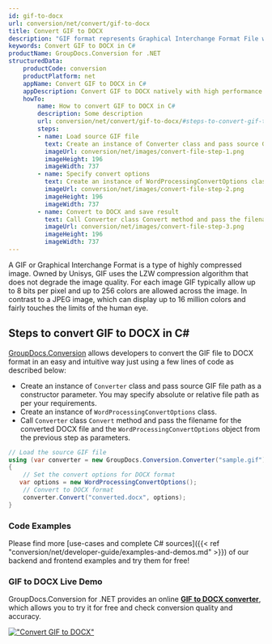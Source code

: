 ```yaml
---
id: gif-to-docx
url: conversion/net/convert/gif-to-docx
title: Convert GIF to DOCX
description: "GIF format represents Graphical Interchange Format File with .gif extension. Learn how to convert GIF to DOCX file programmatically in C# language using GroupDocs.Conversion for .NET library."
keywords: Convert GIF to DOCX in C#
productName: GroupDocs.Conversion for .NET
structuredData:
    productCode: conversion
    productPlatform: net
    appName: Convert GIF to DOCX in C#
    appDescription: Convert GIF to DOCX natively with high performance using C# language and server side GroupDocs.Conversion for .NET APIs, without the use of any software like Microsoft or Open Office.
    howTo:
        name: How to convert GIF to DOCX in C# 
        description: Some description
        url: conversion/net/convert/gif-to-docx/#steps-to-convert-gif-to-docx-in-c
        steps:
        - name: Load source GIF file 
          text: Create an instance of Converter class and pass source GIF file path as a constructor parameter. You may specify absolute or relative file path as per your requirements. 
          imageUrl: conversion/net/images/convert-file-step-1.png
          imageHeight: 196
          imageWidth: 737
        - name: Specify convert options 
          text: Create an instance of WordProcessingConvertOptions class.
          imageUrl: conversion/net/images/convert-file-step-2.png
          imageHeight: 196
          imageWidth: 737
        - name: Convert to DOCX and save result 
          text: Call Converter class Convert method and pass the filename for the converted HTML file and the WordProcessingConvertOptions object from the previous step as parameters.
          imageUrl: conversion/net/images/convert-file-step-3.png
          imageHeight: 196
          imageWidth: 737
---
```


A GIF or Graphical Interchange Format is a type of highly compressed image. Owned by Unisys, GIF uses the LZW compression algorithm that does not degrade the image quality. For each image GIF typically allow up to 8 bits per pixel and up to 256 colors are allowed across the image. In contrast to a JPEG image, which can display up to 16 million colors and fairly touches the limits of the human eye.

## Steps to convert GIF to DOCX in C#

[GroupDocs.Conversion](https://products.groupdocs.com/conversion/net) allows developers to convert the GIF file to DOCX format in an easy and intuitive way just using a few lines of code as described below:

* Create an instance of `Converter` class and pass source GIF file path as a constructor parameter. You may specify absolute or relative file path as per your requirements. 
* Create an instance of `WordProcessingConvertOptions` class.
* Call `Converter` class `Convert` method and pass the filename for the converted DOCX file and the `WordProcessingConvertOptions` object from the previous step as parameters.

```csharp
// Load the source GIF file
using (var converter = new GroupDocs.Conversion.Converter("sample.gif"))
{
    // Set the convert options for DOCX format
   var options = new WordProcessingConvertOptions();
    // Convert to DOCX format
    converter.Convert("converted.docx", options);
}
```

### Code Examples

Please find more [use-cases and complete C# sources]({{< ref "conversion/net/developer-guide/examples-and-demos.md" >}}) of our backend and frontend examples and try them for free!

### GIF to DOCX Live Demo

GroupDocs.Conversion for .NET provides an online [**GIF to DOCX converter**](https://products.groupdocs.app/conversion/gif-to-docx), which allows you to try it for free and check conversion quality and accuracy.

[!["Convert GIF to DOCX"](conversion/net/images/convert-to-docx/convert-gif-to-docx.png)](https://products.groupdocs.app/conversion/gif-to-docx)